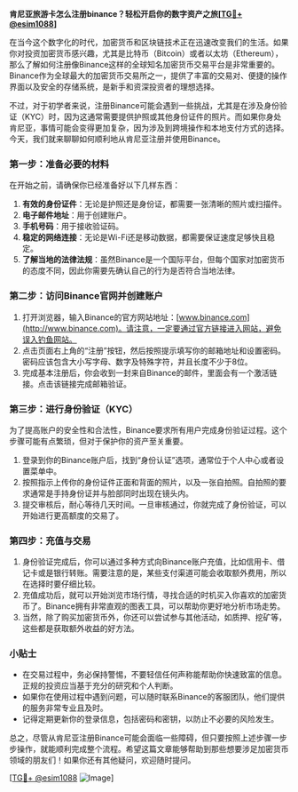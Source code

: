 **肯尼亚旅游卡怎么注册binance？轻松开启你的数字资产之旅[[TG💪+ @esim1088](https://t.me/s/esim1088)]**

在当今这个数字化的时代，加密货币和区块链技术正在迅速改变我们的生活。如果你对投资加密货币感兴趣，尤其是比特币（Bitcoin）或者以太坊（Ethereum），那么了解如何注册像Binance这样的全球知名加密货币交易平台是非常重要的。Binance作为全球最大的加密货币交易所之一，提供了丰富的交易对、便捷的操作界面以及安全的存储系统，是新手和资深投资者的理想选择。

不过，对于初学者来说，注册Binance可能会遇到一些挑战，尤其是在涉及身份验证（KYC）时，因为这通常需要提供护照或其他身份证件的照片。而如果你身处肯尼亚，事情可能会变得更加复杂，因为涉及到跨境操作和本地支付方式的选择。今天，我们就来聊聊如何顺利地从肯尼亚注册并使用Binance。

### 第一步：准备必要的材料

在开始之前，请确保你已经准备好以下几样东西：
1. **有效的身份证件**：无论是护照还是身份证，都需要一张清晰的照片或扫描件。
2. **电子邮件地址**：用于创建账户。
3. **手机号码**：用于接收验证码。
4. **稳定的网络连接**：无论是Wi-Fi还是移动数据，都需要保证速度足够快且稳定。
5. **了解当地的法律法规**：虽然Binance是一个国际平台，但每个国家对加密货币的态度不同，因此你需要先确认自己的行为是否符合当地法律。

### 第二步：访问Binance官网并创建账户

1. 打开浏览器，输入Binance的官方网站地址：[www.binance.com](http://www.binance.com)。请注意，一定要通过官方链接进入网站，避免误入钓鱼网站。
2. 点击页面右上角的“注册”按钮，然后按照提示填写你的邮箱地址和设置密码。密码应该包含大小写字母、数字及特殊字符，并且长度不少于8位。
3. 完成基本注册后，你会收到一封来自Binance的邮件，里面会有一个激活链接。点击该链接完成邮箱验证。

### 第三步：进行身份验证（KYC）

为了提高账户的安全性和合法性，Binance要求所有用户完成身份验证过程。这个步骤可能有点繁琐，但对于保护你的资产至关重要。

1. 登录到你的Binance账户后，找到“身份认证”选项，通常位于个人中心或者设置菜单中。
2. 按照指示上传你的身份证件正面和背面的照片，以及一张自拍照。自拍照的要求通常是手持身份证并与脸部同时出现在镜头内。
3. 提交审核后，耐心等待几天时间。一旦审核通过，你就完成了身份验证，可以开始进行更高额度的交易了。

### 第四步：充值与交易

1. 身份验证完成后，你可以通过多种方式向Binance账户充值，比如信用卡、借记卡或是银行转账。需要注意的是，某些支付渠道可能会收取额外费用，所以在选择时要仔细比较。
2. 充值成功后，就可以开始浏览市场行情，寻找合适的时机买入你喜欢的加密货币了。Binance拥有非常直观的图表工具，可以帮助你更好地分析市场走势。
3. 当然，除了购买加密货币外，你还可以尝试参与其他活动，如质押、挖矿等，这些都是获取额外收益的好方法。

### 小贴士

- 在交易过程中，务必保持警惕，不要轻信任何声称能帮助你快速致富的信息。正规的投资应当基于充分的研究和个人判断。
- 如果你在使用过程中遇到问题，可以随时联系Binance的客服团队，他们提供的服务非常专业且及时。
- 记得定期更新你的登录信息，包括密码和密钥，以防止不必要的风险发生。

总之，尽管从肯尼亚注册Binance可能会面临一些障碍，但只要按照上述步骤一步步操作，就能顺利完成整个流程。希望这篇文章能够帮助到那些想要涉足加密货币领域的朋友们！如果你还有其他疑问，欢迎随时提问。

[[TG💪+ @esim1088](https://t.me/s/esim1088) ![Image](https://i.postimg.cc/4NQfJmqS/Snipaste-2025-05-13-00-14-12.png)]